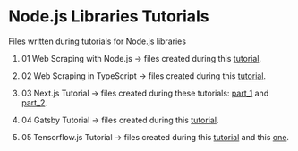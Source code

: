 # Node.js Libraries Tutorials

Files written during tutorials for Node.js libraries

1. 01 Web Scraping with Node.js -> files created during this
   [tutorial](https://www.zenrows.com/blog/web-scraping-with-javascript-and-nodejs#introduction).

2. 02 Web Scraping in TypeScript -> files created during this
   [tutorial](https://dev.to/caelinsutch/building-a-web-scraper-in-typescript-14l1).

3. 03 Next.js Tutorial -> files created during these tutorials: [part_1](https://www.youtube.com/watch?v=3df3OAxPevo) and
   [part_2](https://www.youtube.com/watch?v=AA0epqPigJQ).

4. 04 Gatsby Tutorial -> files created during this [tutorial](https://www.youtube.com/watch?v=6YhqQ2ZW1sc).

5. 05 Tensorflow.js Tutorial -> files created during this [tutorial](https://www.youtube.com/watch?v=S_Lg1bVbqY4) and this
   [one](https://towardsdatascience.com/how-to-use-tensorflow-js-in-react-js-object-detection-98b3782f08c2).
